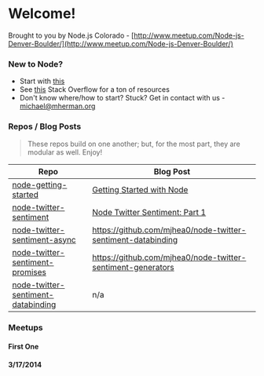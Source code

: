 # Welcome!

Brought to you by Node.js Colorado - [http://www.meetup.com/Node-js-Denver-Boulder/](http://www.meetup.com/Node-js-Denver-Boulder/)

### New to Node?

- Start with [this](https://github.com/mjhea0/node-getting-started)
- See [this](http://stackoverflow.com/a/5511507) Stack Overflow for a ton of resources
- Don't know where/how to start? Stuck? Get in contact with us - michael@mherman.org

### Repos / Blog Posts

> These repos build on one another; but, for the most part, they are modular as well. Enjoy!

| Repo                                                                                                        | Blog Post |
|-------------------------------------------------------------------------------------------------------------|--------------------------------------------------------------|
| [node-getting-started](https://github.com/mjhea0/node-getting-started)                                      | [Getting Started with Node](https://github.com/mjhea0/node-getting-started/blob/master/readme.md)
| [node-twitter-sentiment](https://github.com/Nodejs-Colorado/node-twitter-sentiment)                         | [Node Twitter Sentiment: Part 1](http://mherman.org/blog/2014/02/19/node-twitter-sentiment/#.UyiDUa1dVSQ)    | 
| [node-twitter-sentiment-async](https://github.com/Nodejs-Colorado/node-twitter-sentiment-async)             | https://github.com/mjhea0/node-twitter-sentiment-databinding | com/knockout/knockout                                      |
| [node-twitter-sentiment-promises](https://github.com/Nodejs-Colorado/node-twitter-sentiment-promises)       | https://github.com/mjhea0/node-twitter-sentiment-generators  | 
| [node-twitter-sentiment-databinding](https://github.com/Nodejs-Colorado/node-twitter-sentiment-databinding) | n/a                                                          | 

### Meetups

#### First  One

#### 3/17/2014
